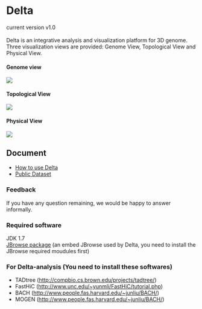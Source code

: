# Delta
current version v1.0 <br><br>
    Delta is an integrative analysis and visualization platform for 3D genome. 
    Three visualization views are provided: Genome View, Topological View and Physical View.
#### Genome view
![](http://delta.big.ac.cn/circosweb/images/help/genome.jpg)  
#### Topological View
![](http://delta.big.ac.cn/circosweb/images/help/figure1_2.jpg)  
#### Physical View
![](http://delta.big.ac.cn/circosweb/images/Figure3.jpg)  

## Document <br>
- [How to use Delta](http://delta.big.ac.cn/circosweb/pages/help/help.jsp) <br>
- [Public Dataset](http://delta.big.ac.cn/circosweb/pages/dataset/dataset.jsp) <br>
### Feedback
If you have any question remaining, we would be happy to answer informally.
### Required software
JDK 1.7 <br>
[JBrowse package](http://jbrowse.org/) (an embed JBrowse used by Delta, you need to install the JBrowse required moudules first)

### For Delta-analysis (You need to install these softwares)
- TADtree (http://compbio.cs.brown.edu/projects/tadtree/)  <br>
- FastHiC (http://www.unc.edu/~yunmli/FastHiC/tutorial.php) <br>
- BACH (http://www.people.fas.harvard.edu/~junliu/BACH/) <br>
- MOGEN (http://www.people.fas.harvard.edu/~junliu/BACH/) <br>



